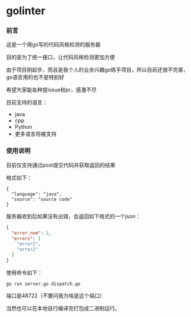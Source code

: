 # golinter
### 前言

这是一个用go写的代码风格检测的服务器

目的是为了统一接口，让代码风格检测更加方便

由于项目刚起步，而且是我个人的业余兴趣go练手项目，所以目前还很不完善，go语言用的也不是特别好

希望大家能各种提issue和pr，感激不尽

目前支持的语言：

* java
* cpp
* Python
* 更多语言将被支持

### 使用说明

目前仅支持通过post提交代码并获取返回的结果

格式如下：

```Son
{
  "language": "java",
  "source": "source code"
}
```

服务器收到后如果没有出错，会返回如下格式的一个json：

```json
{
  "error_num": 2, 
  "errors": [
    "error1",
    "error2"
  ] 
}
```

使用命令如下：

```shell
go run server.go dispatch.go
```

端口是48722（不要问我为啥是这个端口）

当然也可以在本地自行编译完打包成二进制运行。